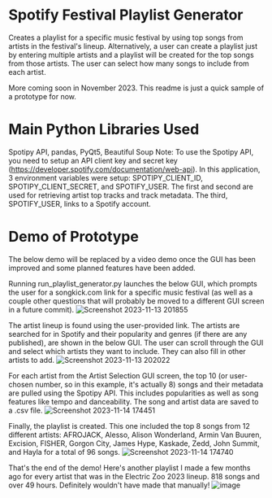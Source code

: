 # Spotify Festival Playlist Generator
Creates a playlist for a specific music festival by using top songs from artists in the festival's lineup. Alternatively, a user can create a playlist just by entering multiple artists and a playlist will be created for the top songs from those artists. The user can select how many songs to include from each artist.

More coming soon in November 2023. This readme is just a quick sample of a prototype for now.

# Main Python Libraries Used
Spotipy API, pandas, PyQt5, Beautiful Soup
Note: To use the Spotipy API, you need to setup an API client key and secret key (https://developer.spotify.com/documentation/web-api). In this application, 3 environment variables were setup: SPOTIPY_CLIENT_ID, SPOTIPY_CLIENT_SECRET, and SPOTIFY_USER. The first and second are used for retrieving artist top tracks and track metadata. The third, SPOTIFY_USER, links to a Spotify account.

# Demo of Prototype
The below demo will be replaced by a video demo once the GUI has been improved and some planned features have been added.

Running run_playlist_generator.py launches the below GUI, which prompts the user for a songkick.com link for a specific music festival (as well as a couple other questions that will probably be moved to a different GUI screen in a future commit).
![Screenshot 2023-11-13 201855](https://github.com/AustinLowey/SpotifyFestivalPlaylistGenerator/assets/49540411/a16681e6-f5dd-46e7-9b04-83a5f7bcb611)


The artist lineup is found using the user-provided link. The artists are searched for in Spotify and their popularity and genres (if there are any published), are shown in the below GUI. The user can scroll through the GUI and select which artists they want to include. They can also fill in other artists to add.
![Screenshot 2023-11-13 202022](https://github.com/AustinLowey/SpotifyFestivalPlaylistGenerator/assets/49540411/4fff5e6c-f828-40ad-8d41-295c382bb583)


For each artist from the Artist Selection GUI screen, the top 10 (or user-chosen number, so in this example, it's actually 8) songs and their metadata are pulled using the Spotipy API. This includes popularities as well as song features like tempo and danceability. The song and artist data are saved to a .csv file.
![Screenshot 2023-11-14 174451](https://github.com/AustinLowey/SpotifyFestivalPlaylistGenerator/assets/49540411/e33e57c6-786e-4de5-96be-1d972a7b2be0)


Finally, the playlist is created. This one included the top 8 songs from 12 different artists: AFROJACK, Alesso, Alison Wonderland, Armin Van Buuren, Excision, FISHER, Gorgon City, James Hype, Kaskade, Zedd, John Summit, and Hayla for a total of 96 songs.
![Screenshot 2023-11-14 174740](https://github.com/AustinLowey/SpotifyFestivalPlaylistGenerator/assets/49540411/37b77617-960c-44ee-9d57-eb27cd83f971)


That's the end of the demo! Here's another playlist I made a few months ago for every artist that was in the Electric Zoo 2023 lineup. 818 songs and over 49 hours. Definitely wouldn't have made that manually!
![image](https://github.com/AustinLowey/SpotifyFestivalPlaylistGenerator/assets/49540411/6f81ed91-e85b-4280-bb85-08b60b1aa292)

